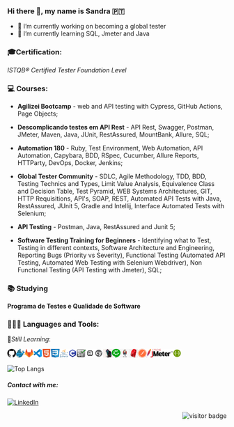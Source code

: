 ### Hi there 👋, my name is Sandra :portugal:

- :dart: I’m currently working on becoming a global tester
- :book: I’m currently learning SQL, Jmeter and Java

### :mortar_board:Certification:

_ISTQB® Certified Tester Foundation Level_

### :computer: Courses:

- **Agilizei Bootcamp** - web and API testing with Cypress, GitHub Actions, Page Objects;

- **Descomplicando testes em API Rest** - API Rest, Swagger, Postman, JMeter, Maven, Java, JUnit, RestAssured, MountBank, Allure, SQL;

- **Automation 180** - Ruby, Test Environment, Web Automation, API Automation, Capybara, BDD, RSpec, Cucumber, Allure Reports, HTTParty, DevOps, Docker, Jenkins;

- **Global Tester Community** - SDLC, Agile Methodology, TDD, BDD, Testing Technics and Types, Limit Value Analysis, Equivalence Class and Decision Table, Test Pyramid, WEB Systems Architectures, GIT, HTTP Requisitions, API's, SOAP, REST, Automated API Tests with Java, RestAssured, JUnit 5, Gradle and Intellij, Interface Automated Tests with Selenium;

- **API Testing** - Postman, Java, RestAssured and Junit 5;

- **Software Testing Training for Beginners** - Identifying what to Test, Testing in different contexts, Software Architecture and Engineering, Reporting Bugs (Priority vs Severity), Functional Testing (Automated API Testing, Automated Web Testing with Selenium Webdriver), Non Functional Testing (API Testing with Jmeter), SQL;

### :books: Studying

**Programa de Testes e Qualidade de Software**

### 👩🏻‍💻 Languages and Tools:

:beginner:_Still Learning_:

<img width="20" height="20" src="icons/github.png" alt="GitHub"/><img width="20" height="20" src="icons/docker.png" alt="Docker"/><img width="20" height="20" src="icons/gitlab.png" alt="GitLab"/><img width="20" height="20" src="icons/vscode.png" alt="VSCode"/><img width="20" height="20" src="icons/html.png" alt="HTML"/><img width="20" height="20" src="icons/css.png" alt="CSS3"/><img width="20" height="20" src="icons/java.png" alt="Java"/><img width="20" height="20" src="icons/c.png" alt="C"/><img width="20" height="20" src="icons/selenium.png" alt="Selenium"/><img width="20" height="20" src="icons/robot.png" alt="Robot Framework"/><img width="20" height="20" src="icons/cypress.png" alt="Cypress"/><img width="20" height="20" src="icons/capybara.png" alt="Capybara"/><img width="20" height="20" src="icons/cucumber.png" alt="Cucumber"/><img width="20" height="20" src="icons/jenkins.png" alt="Jenkins"/><img width="20" height="20" src="icons/ruby.png" alt="Ruby"/><img width="20" height="20" src="icons/postman.png" alt="Postman"/><img width="60" height="20" src="icons/JMeter.png" alt="JMeter"/><img width="20" height="20" src="icons/Swagger.png" alt="Swagger"/>

![Top Langs](https://github-readme-stats.vercel.app/api/top-langs/?username=sandra-lourenco&layout=compact&theme=tokyonight)

##### Contact with me:

<a href="https://www.linkedin.com/in/sandralourenco/" target="_blank"><img src="https://img.shields.io/badge/LinkedIn-%230077B5.svg?&style=flat-square&logo=linkedin&logoColor=white" alt="LinkedIn"></a>

<p align="right">
<img src="https://visitor-badge.glitch.me/badge?page_id=sandra-lourenco.visitor-badge" alt="visitor badge"/>
</p>

